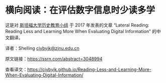 # 横向阅读：在评估数字信息时少读多学 

这是对 [斯坦福大学历史教育小组](https://sheg.stanford.edu/) 于 2017 年发表的文章 “Lateral Reading: Reading Less and Learning More When Evaluating Digital Information” 的中文翻译。

译者：Shelling <cjybyjk@zjnu.edu.cn>

原文链接：https://ssrn.com/abstract=3048994

查看译文：https://cjybyjk.github.io/Reading-Less-and-Learning-More-When-Evaluating-Digital-Information/
